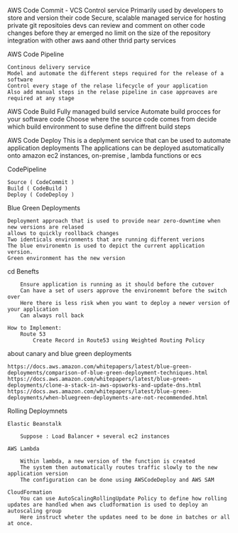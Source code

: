 

AWS Code Commit
    - VCS Control service
    Primarily used by developers to store and version their code
    Secure, scalable managed service for hosting private git repositoies
    devs can review and comment on other code changes before they ar emerged
    no limit on the size of the repository
    integration with other aws aand other thrid party services

AWS Code Pipeline

    Continous delivery service
    Model and automate the different steps required for the release of a software
    Control every stage of the relase lifecycle of your application
    Also add manual steps in the relase pipeline in case approaves are required at any stage



AWS Code Build
    Fully managed build service
    Automate build procces for your software code
    Choose where the source code comes from
    decide which build environment to suse
    define the diffrent build steps

AWS Code Deploy
    This is a deplyment service that can be used to automate application deployments
    The applications can be deployed asutomatically onto amazon ec2 instances, 		 on-premise , lambda functions or ecs


CodePipeline

    Source ( CodeCommit )
    Build ( CodeBuild )
    Deploy ( CodeDeploy )





Blue Green Deployments
		
	Deployment approach that is used to provide near zero-downtime when new versions are relased
	allows to quickly roollback changes
	Two identicals environments that are running different verions
	The blue environemtn is used to depict the current application version.
	Green environment has the new version

 cd 
	Benefts

		Ensure application is running as it should before the cutover
		Can have a set of users approve the environemnt before the switch over
		Here there is less risk when you want to deploy a newer version of your application
		Can always roll back

	How to Implement:
		Route 53
			Create Record in Route53 using Weighted Routing Policy


about canary and blue green deployments

	https://docs.aws.amazon.com/whitepapers/latest/blue-green-deployments/comparison-of-blue-green-deployment-techniques.html
	https://docs.aws.amazon.com/whitepapers/latest/blue-green-deployments/clone-a-stack-in-aws-opsworks-and-update-dns.html
	https://docs.aws.amazon.com/whitepapers/latest/blue-green-deployments/when-bluegreen-deployments-are-not-recommended.html


Rolling Deploymnets
	
	Elastic Beanstalk

		Suppose : Load Balancer + several ec2 instances

	AWS Lambda

		Within lambda, a new version of the function is created
		The system then automatically routes traffic slowly to the new application version
		The configuration can be done using AWSCodeDeploy and AWS SAM
	
	CloudFormation
		You can use AutoScalingRollingUpdate Policy to define how rolling updates are handled when aws cludformation is used to deploy an autoscaling group
		Here instruct wheter the updates need to be done in batches or all at once.



